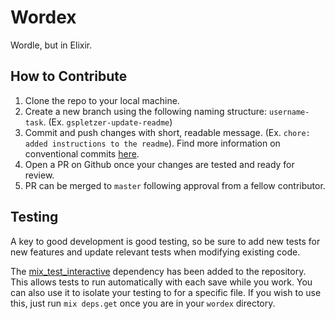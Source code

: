 # Wordex

Wordle, but in Elixir.

## How to Contribute

1. Clone the repo to your local machine.
2. Create a new branch using the following naming structure: `username-task`. (Ex. `gspletzer-update-readme`)
3. Commit and push changes with short, readable message. (Ex. `chore: added instructions to the readme`). Find more information on conventional commits [here](https://www.conventionalcommits.org/en/v1.0.0/).
4. Open a PR on Github once your changes are tested and ready for review.
5. PR can be merged to `master` following approval from a fellow contributor.

## Testing

A key to good development is good testing, so be sure to add new tests for new features and update relevant tests when modifying existing code.

The [mix_test_interactive](https://github.com/randycoulman/mix_test_interactive) dependency has been added to the repository. This allows tests to run automatically with each save while you work. You can also use it to isolate your testing to for a specific file. If you wish to use this, just run `mix deps.get` once you are in your `wordex` directory.
